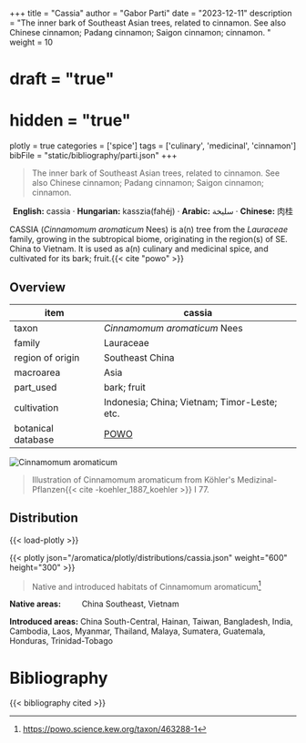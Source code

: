 +++
title = "Cassia"
author = "Gabor Parti"
date = "2023-12-11"
description = "The inner bark of Southeast Asian trees, related to cinnamon. See also Chinese cinnamon; Padang cinnamon; Saigon cinnamon; cinnamon. "
weight = 10
# draft = "true"
# hidden = "true"
plotly = true
categories = ['spice']
tags = ['culinary', 'medicinal', 'cinnamon']
bibFile = "static/bibliography/parti.json"
+++

>The inner bark of Southeast Asian trees, related to cinnamon. See also Chinese cinnamon; Padang cinnamon; Saigon cinnamon; cinnamon.  [<i class="fab fa-wikipedia-w"></i>](https://en.wikipedia.org/wiki/Cinnamomum_cassia)

<center>

**English:** cassia · **Hungarian:** kasszia(fahéj) · **Arabic:** <span class="arabic-text" dir="rtl">سليخة</span> · **Chinese:** <span class="traditional-chinese-text">肉桂</span>

</center>

CASSIA (*Cinnamomum aromaticum* Nees) is a(n) tree from the *Lauraceae* family, growing in the subtropical biome, originating in the region(s) of SE. China to Vietnam. It is used as a(n) culinary and medicinal spice, and cultivated for its bark; fruit.{{< cite "powo" >}}

## Overview

|       item       |                       cassia                      |
|------------------|---------------------------------------------------|
|       taxon      |            *Cinnamomum aromaticum* Nees           |
|      family      |                     Lauraceae                     |
| region of origin |                  Southeast China                  |
|     macroarea    |                        Asia                       |
|     part_used    |                    bark; fruit                    |
|    cultivation   |    Indonesia; China; Vietnam; Timor-Leste; etc.   |
|botanical database|[POWO](https://powo.science.kew.org/taxon/463288-1)|

![Cinnamomum aromaticum](/images/illustrations/cassia.png?width=40rem "Illustration of Cinnamomum aromaticum from Köhler's Medizinal-Pflanzen")

>Illustration of Cinnamomum aromaticum from Köhler's Medizinal-Pflanzen{{< cite -koehler_1887_koehler >}} I 77.

## Distribution

{{< load-plotly >}}

{{< plotly json="/aromatica/plotly/distributions/cassia.json" weight="600" height="300" >}}

>Native and introduced habitats of Cinnamomum aromaticum[^powo]

[^powo]: https://powo.science.kew.org/taxon/463288-1

<p style="text-align:left;">

**Native areas:** &ensp; &ensp; &ensp; China Southeast, Vietnam

**Introduced areas:** China South-Central, Hainan, Taiwan, Bangladesh, India, Cambodia, Laos, Myanmar, Thailand, Malaya, Sumatera, Guatemala, Honduras, Trinidad-Tobago

</p>



# Bibliography

{{< bibliography cited >}}

